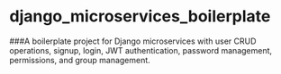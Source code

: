 # django_microservices_boilerplate
###A boilerplate project for Django microservices with user CRUD operations, signup, login, JWT authentication, password management, permissions, and group management.
